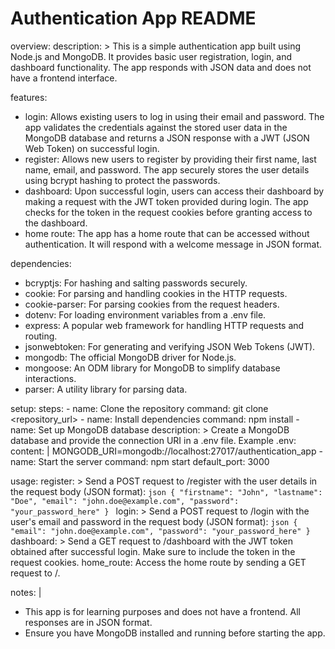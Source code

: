 # Authentication App README

overview:
  description: >
    This is a simple authentication app built using Node.js and MongoDB. It provides basic user registration, login, and dashboard functionality. The app responds with JSON data and does not have a frontend interface.

features:
  - login: Allows existing users to log in using their email and password. The app validates the credentials against the stored user data in the MongoDB database and returns a JSON response with a JWT (JSON Web Token) on successful login.
  - register: Allows new users to register by providing their first name, last name, email, and password. The app securely stores the user details using bcrypt hashing to protect the passwords.
  - dashboard: Upon successful login, users can access their dashboard by making a request with the JWT token provided during login. The app checks for the token in the request cookies before granting access to the dashboard.
  - home route: The app has a home route that can be accessed without authentication. It will respond with a welcome message in JSON format.

dependencies:
  - bcryptjs: For hashing and salting passwords securely.
  - cookie: For parsing and handling cookies in the HTTP requests.
  - cookie-parser: For parsing cookies from the request headers.
  - dotenv: For loading environment variables from a .env file.
  - express: A popular web framework for handling HTTP requests and routing.
  - jsonwebtoken: For generating and verifying JSON Web Tokens (JWT).
  - mongodb: The official MongoDB driver for Node.js.
  - mongoose: An ODM library for MongoDB to simplify database interactions.
  - parser: A utility library for parsing data.

setup:
  steps:
    - name: Clone the repository
      command: git clone <repository_url>
    - name: Install dependencies
      command: npm install
    - name: Set up MongoDB database
      description: >
        Create a MongoDB database and provide the connection URI in a .env file. Example .env:
      content: |
        MONGODB_URI=mongodb://localhost:27017/authentication_app
    - name: Start the server
      command: npm start
  default_port: 3000

usage:
  register: >
    Send a POST request to /register with the user details in the request body (JSON format):
    ```json
    {
      "firstname": "John",
      "lastname": "Doe",
      "email": "john.doe@example.com",
      "password": "your_password_here"
    }
    ```
  login: >
    Send a POST request to /login with the user's email and password in the request body (JSON format):
    ```json
    {
      "email": "john.doe@example.com",
      "password": "your_password_here"
    }
    ```
  dashboard: >
    Send a GET request to /dashboard with the JWT token obtained after successful login. Make sure to include the token in the request cookies.
  home_route: Access the home route by sending a GET request to /.

notes: |
  - This app is for learning purposes and does not have a frontend. All responses are in JSON format.
  - Ensure you have MongoDB installed and running before starting the app.

